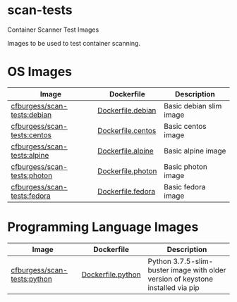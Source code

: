 # scan-tests
Container Scanner Test Images

Images to be used to test container scanning.

# OS Images
| Image | Dockerfile | Description |
| --- | --- | --- |
| [cfburgess/scan-tests:debian](https://hub.docker.com/repository/docker/cfburgess/scan-tests)| [Dockerfile.debian](https://github.com/cburgess/scan-tests/blob/master/Dockerfile.debian) | Basic debian slim image |
| [cfburgess/scan-tests:centos](https://hub.docker.com/repository/docker/cfburgess/scan-tests) | [Dockerfile.centos](https://github.com/cburgess/scan-tests/blob/master/Dockerfile.centos) | Basic centos image |
| [cfburgess/scan-tests:alpine](https://hub.docker.com/repository/docker/cfburgess/scan-tests) | [Dockerfile.alpine](https://github.com/cburgess/scan-tests/blob/master/Dockerfile.alpine) | Basic alpine image |
| [cfburgess/scan-tests:photon](https://hub.docker.com/repository/docker/cfburgess/scan-tests) | [Dockerfile.photon](https://github.com/cburgess/scan-tests/blob/master/Dockerfile.photon) | Basic photon image |
| [cfburgess/scan-tests:fedora](https://hub.docker.com/repository/docker/cfburgess/scan-tests) | [Dockerfile.fedora](https://github.com/cburgess/scan-tests/blob/master/Dockerfile.fedora) | Basic fedora image |

# Programming Language Images
| Image | Dockerfile | Description |
| --- | --- | --- |
| [cfburgess/scan-tests:python](https://hub.docker.com/repository/docker/cfburgess/scan-tests) | [Dockerfile.python](https://github.com/cburgess/scan-tests/blob/master/Dockerfile.python) | Python 3.7.5-slim-buster image with older version of keystone installed via pip |
